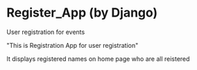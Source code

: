 # Register_App (by Django)
User registration for events


"This is Registration App for user registration"

It displays registered names on home page who are all reistered
